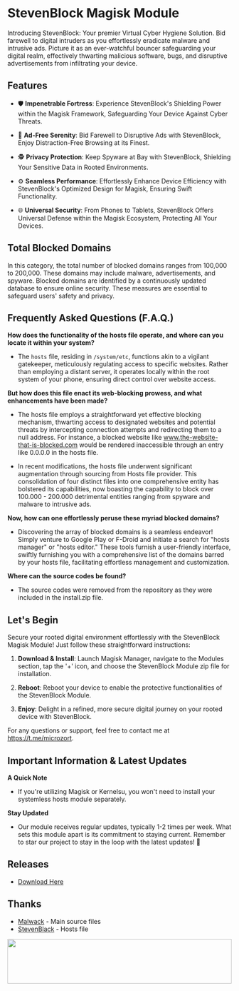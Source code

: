 # StevenBlock Magisk Module

Introducing StevenBlock: Your premier Virtual Cyber Hygiene Solution. Bid farewell to digital intruders as you effortlessly eradicate malware and intrusive ads. Picture it as an ever-watchful bouncer safeguarding your digital realm, effectively thwarting malicious software, bugs, and disruptive advertisements from infiltrating your device.

## Features

- 🛡️ **Impenetrable Fortress**: Experience StevenBlock's Shielding Power within the Magisk Framework, Safeguarding Your Device Against Cyber Threats.

- 🚫 **Ad-Free Serenity**: Bid Farewell to Disruptive Ads with StevenBlock, Enjoy Distraction-Free Browsing at its Finest.

- 🕵️ **Privacy Protection**: Keep Spyware at Bay with StevenBlock, Shielding Your Sensitive Data in Rooted Environments.

- ⚙️ **Seamless Performance**: Effortlessly Enhance Device Efficiency with StevenBlock's Optimized Design for Magisk, Ensuring Swift Functionality.

- 🌐 **Universal Security**: From Phones to Tablets, StevenBlock Offers Universal Defense within the Magisk Ecosystem, Protecting All Your Devices.

## Total Blocked Domains

In this category, the total number of blocked domains ranges from 100,000 to 200,000. These domains may include malware, advertisements, and spyware. Blocked domains are identified by a continuously updated database to ensure online security. These measures are essential to safeguard users' safety and privacy.

## Frequently Asked Questions (F.A.Q.)

**How does the functionality of the hosts file operate, and where can you locate it within your system?**

- The ``hosts`` file, residing in ``/system/etc``, functions akin to a vigilant gatekeeper, meticulously regulating access to specific websites. Rather than employing a distant server, it operates locally within the root system of your phone, ensuring direct control over website access.

**But how does this file enact its web-blocking prowess, and what enhancements have been made?**

- The hosts file employs a straightforward yet effective blocking mechanism, thwarting access to designated websites and potential threats by intercepting connection attempts and redirecting them to a null address. For instance, a blocked website like www.the-website-that-is-blocked.com would be rendered inaccessible through an entry like 0.0.0.0 in the hosts file.

- In recent modifications, the hosts file underwent significant augmentation through sourcing from Hosts file provider. This consolidation of four distinct files into one comprehensive entity has bolstered its capabilities, now boasting the capability to block over 100.000 - 200.000 detrimental entities ranging from spyware and malware to intrusive ads.

**Now, how can one effortlessly peruse these myriad blocked domains?**

- Discovering the array of blocked domains is a seamless endeavor! Simply venture to Google Play or F-Droid and initiate a search for "hosts manager" or "hosts editor." These tools furnish a user-friendly interface, swiftly furnishing you with a comprehensive list of the domains barred by your hosts file, facilitating effortless management and customization.

**Where can the source codes be found?**

- The source codes were removed from the repository as they were included in the install.zip file.

## Let's Begin

Secure your rooted digital environment effortlessly with the StevenBlock Magisk Module! Just follow these straightforward instructions:

1. **Download & Install**: Launch Magisk Manager, navigate to the Modules section, tap the '+' icon, and choose the StevenBlock Module zip file for installation.
   
3. **Reboot**: Reboot your device to enable the protective functionalities of the StevenBlock Module.
   
5. **Enjoy**: Delight in a refined, more secure digital journey on your rooted device with StevenBlock.
   
For any questions or support, feel free to contact me at https://t.me/microzort.

## Important Information & Latest Updates

**A Quick Note**

- If you're utilizing Magisk or Kernelsu, you won't need to install your systemless hosts module separately.

**Stay Updated**

- Our module receives regular updates, typically 1-2 times per week. What sets this module apart is its commitment to staying current. Remember to star our project to stay in the loop with the latest updates! 🌟

## Releases

- [Download Here](https://github.com/mikropsoft/StevenBlock/releases)

## Thanks

- [Malwack](https://github.com/Magisk-Modules-Alt-Repo/Malwack) - Main source files
- [StevenBlack](https://github.com/StevenBlack/hosts) - Hosts file

<img src="https://raw.githubusercontent.com/matfantinel/matfantinel/master/waves.svg" width="100%" height="100">
